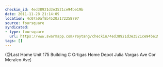 ```yaml
---
checkin_id: 4ed38921d3e3521ce94be19b
date: 2011-11-28 21:14:09
location: 4c07a0af8b4520a172258797
source: foursquare
syndicated:
- type: foursquare
  url: https://www.swarmapp.com/roytang/checkin/4ed38921d3e3521ce94be19b
tags: []
---
```


 (@Last Home Unit 175 Building C Ortigas Home Depot Julia Vargas Ave Cor Meralco Ave)